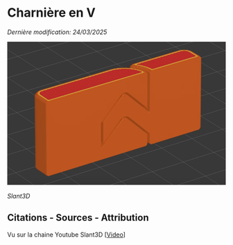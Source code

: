 # Charnière en V
_Dernière modification: 24/03/2025_

![Charnière en V](./hinge-v-shape.png)

_Slant3D_

## Citations - Sources - Attribution
Vu sur la chaine Youtube Slant3D [[Video](https://www.youtube.com/watch?v=BWsUk1xSSn4)]
